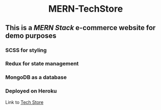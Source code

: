 <h1 align="center">MERN-TechStore</>
<h2>This is a <i>MERN Stack</i> e-commerce website for demo purposes</h2>
<h3> SCSS for styling</h3>
<h3>Redux for state management</h3>
<h3>MongoDB as a database</h3>
<h3>Deployed on Heroku</h3>
Link to <a href="https://techstore1994.herokuapp.com">Tech Store</a>
